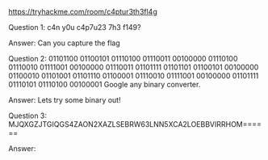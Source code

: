 https://tryhackme.com/room/c4ptur3th3fl4g

Question 1: c4n y0u c4p7u23 7h3 f149?

Answer: Can you capture the flag

Question 2: 01101100 01100101 01110100 01110011 00100000 01110100 01110010 01111001 00100000 01110011 01101111 01101101 01100101 00100000 01100010 01101001 01101110 01100001 01110010 01111001 00100000 01101111 01110101 01110100 00100001
Google any binary converter. 

Answer: Lets try some binary out!

Question 3: MJQXGZJTGIQGS4ZAON2XAZLSEBRW63LNN5XCA2LOEBBVIRRHOM======

Answer: 
